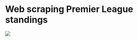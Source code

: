 # Web scraping Premier League standings
![](https://th.bing.com/th/id/R.bfc962d7d6eff25ceb025efc6d0640fa?rik=x6k36Ivuzu9Aeg&riu=http%3a%2f%2fstatic.independent.co.uk%2fs3fs-public%2fthumbnails%2fimage%2f2016%2f02%2f09%2f09%2fpremier-league.jpg&ehk=pnzBmwZPw%2fLw%2bdp7J7NlDjjaRVIVUnWxvClQ0wcOddQ%3d&risl=&pid=ImgRaw&r=0)
